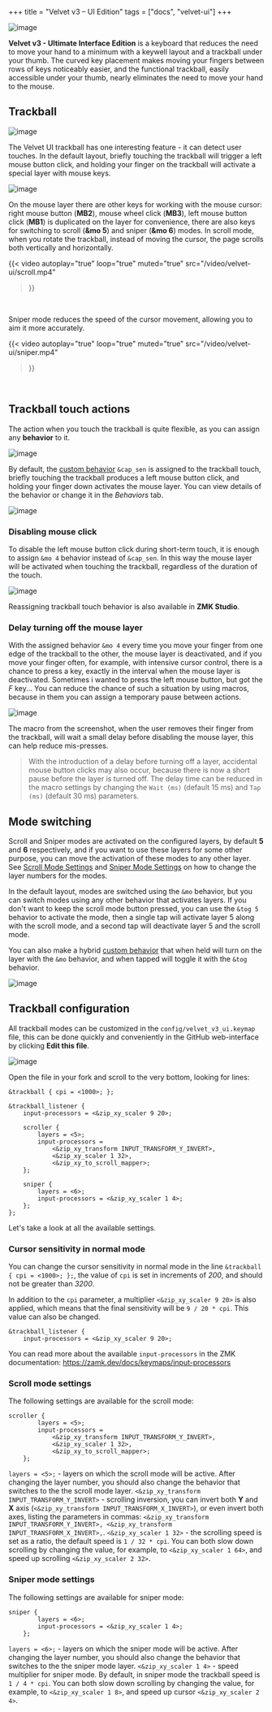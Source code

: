 +++
title = "Velvet v3 – UI Edition"
tags = ["docs", "velvet-ui"]
+++

![image](/images/layouts/velvet-ui.png)

**Velvet v3 - Ultimate Interface Edition** is a keyboard that reduces the need to move your hand to a minimum with a keywell layout and a trackball under your thumb. The curved key placement makes moving your fingers between rows of keys noticeably easier, and the functional trackball, easily accessible under your thumb, nearly eliminates the need to move your hand to the mouse.

## Trackball

![image](/images/velvet-ui/trackball.jpg)

The Velvet UI trackball has one interesting feature - it can detect user touches. In the default layout, briefly touching the trackball will trigger a left mouse button click, and holding your finger on the trackball will activate a special layer with mouse keys.

![image](/images/velvet-ui/layer.png)

On the mouse layer there are other keys for working with the mouse cursor: right mouse button (**MB2**), mouse wheel click (**MB3**), left mouse button click (**MB1**) is duplicated on the layer for convenience, there are also keys for switching to scroll (**&mo 5**) and sniper (**&mo 6**) modes. 
In scroll mode, when you rotate the trackball, instead of moving the cursor, the page scrolls both vertically and horizontally.

{{< video 
    autoplay="true"
    loop="true"
    muted="true"
    src="/video/velvet-ui/scroll.mp4" 
>}}
<br />


Sniper mode reduces the speed of the cursor movement, allowing you to aim it more accurately.

{{< video 
    autoplay="true"
    loop="true"
    muted="true"
    src="/video/velvet-ui/sniper.mp4" 
>}}
<br />

## Trackball touch actions

The action when you touch the trackball is quite flexible, as you can assign any **behavior** to it.

![image](/images/velvet-ui/keymap.png)

By default, the <a href="https://journey.ergohaven.xyz/en-gb/pages/docs/keymap-editor/#custom-behaviors" target="_blank">custom behavior</a> `&cap_sen` is assigned to the trackball touch, briefly touching the trackball produces a left mouse button click, and holding your finger down activates the mouse layer. You can view details of the behavior or change it in the *Behaviors* tab.

![image](/images/velvet-ui/capsen.png)


### Disabling mouse click

To disable the left mouse button click during short-term touch, it is enough to assign `&mo 4` behavior instead of `&cap_sen`. In this way the mouse layer will be activated when touching the trackball, regardless of the duration of the touch.

![image](/images/velvet-ui/keymap-mo.png)

Reassigning trackball touch behavior is also available in **ZMK Studio**.


### Delay turning off the mouse layer

With the assigned behavior `&mo 4` every time you move your finger from one edge of the trackball to the other, the mouse layer is deactivated, and if you move your finger often, for example, with intensive cursor control, there is a chance to press a key, exactly in the interval when the mouse layer is deactivated. Sometimes i wanted to press the left mouse button, but got the *F* key... You can reduce the chance of such a situation by using macros, because in them you can assign a temporary pause between actions.

![image](/images/velvet-ui/senmo.png)

The macro from the screenshot, when the user removes their finger from the trackball, will wait a small delay before disabling the mouse layer, this can help reduce mis-presses.
> With the introduction of a delay before turning off a layer, accidental mouse button clicks may also occur, because there is now a short pause before the layer is turned off. The delay time can be reduced in the macro settings by changing the `Wait (ms)` (default 15 ms) and `Tap (ms)` (default 30 ms) parameters.
 


## Mode switching

Scroll and Sniper modes are activated on the configured layers, by default **5** and **6** respectively, and if you want to use these layers for some other purpose, you can move the activation of these modes to any other layer. See [Scroll Mode Settings](#scroll-mode-settings) and [Sniper Mode Settings](#sniper-mode-settings) on how to change the layer numbers for the modes.
  
In the default layout, modes are switched using the `&mo` behavior, but you can switch modes using any other behavior that activates layers. If you don't want to keep the scroll mode button pressed, you can use the `&tog 5` behavior to activate the mode, then a single tap will activate layer 5 along with the scroll mode, and a second tap will deactivate layer 5 and the scroll mode.

You can also make a hybrid <a href="https://journey.ergohaven.xyz/en-gb/pages/docs/keymap-editor/#custom-behaviors" target="_blank">custom behavior</a> that when held will turn on the layer with the `&mo` behavior, and when tapped will toggle it with the `&tog` behavior.

![image](/images/velvet-ui/mode-behavior.png)

## Trackball configuration

All trackball modes can be customized in the `config/velvet_v3_ui.keymap` file, this can be done quickly and conveniently in the GitHub web-interface by clicking **Edit this file**.

![image](/images/velvet-ui/github-edit.png)

Open the file in your fork and scroll to the very bottom, looking for lines:

```
&trackball { cpi = <1000>; };

&trackball_listener {
    input-processors = <&zip_xy_scaler 9 20>;

    scroller {
        layers = <5>;
        input-processors =
            <&zip_xy_transform INPUT_TRANSFORM_Y_INVERT>,
            <&zip_xy_scaler 1 32>,
            <&zip_xy_to_scroll_mapper>;
    };

    sniper {
        layers = <6>;
        input-processors = <&zip_xy_scaler 1 4>;
    };
};
```

Let's take a look at all the available settings.


### Cursor sensitivity in normal mode

You can change the cursor sensitivity in normal mode in the line `&trackball { cpi = <1000>; };`, the value of `cpi` is set in increments of *200*, and should not be greater than *3200*.

In addition to the `cpi` parameter, a multiplier `<&zip_xy_scaler 9 20>` is also applied, which means that the final sensitivity will be `9 / 20 * cpi`. This value can also be changed.
```
&trackball_listener {
    input-processors = <&zip_xy_scaler 9 20>;
```
You can read more about the available `input-processors` in the ZMK documentation: https://zamk.dev/docs/keymaps/input-processors


### Scroll mode settings

The following settings are available for the scroll mode:
```
scroller {
        layers = <5>;
        input-processors =
            <&zip_xy_transform INPUT_TRANSFORM_Y_INVERT>,
            <&zip_xy_scaler 1 32>,
            <&zip_xy_to_scroll_mapper>;
    };
```
`layers = <5>;` - layers on which the scroll mode will be active. After changing the layer number, you should also change the behavior that switches to the the scroll mode layer.
`<&zip_xy_transform INPUT_TRANSFORM_Y_INVERT>` - scrolling inversion, you can invert both **Y** and **X** axis (`<&zip_xy_transform INPUT_TRANSFORM_X_INVERT>`), or even invert both axes, listing the parameters in commas: `<&zip_xy_transform INPUT_TRANSFORM_Y_INVERT>, <&zip_xy_transform INPUT_TRANSFORM_X_INVERT>,`.
`<&zip_xy_scaler 1 32>` - the scrolling speed is set as a ratio, the default speed is `1 / 32 * cpi`. You can both slow down scrolling by changing the value, for example, to `<&zip_xy_scaler 1 64>`, and speed up scrolling `<&zip_xy_scaler 2 32>`.


### Sniper mode settings

The following settings are available for sniper mode:
```
sniper {
        layers = <6>;
        input-processors = <&zip_xy_scaler 1 4>;
    };
```
`layers = <6>;` - layers on which the sniper mode will be active. After changing the layer number, you should also change the behavior that switches to the the sniper mode layer.
`<&zip_xy_scaler 1 4>` - speed multiplier for sniper mode. By default, in sniper mode the trackball speed is `1 / 4 * cpi`. You can both slow down scrolling by changing the value, for example, to `<&zip_xy_scaler 1 8>`, and speed up cursor `<&zip_xy_scaler 2 4>`.

